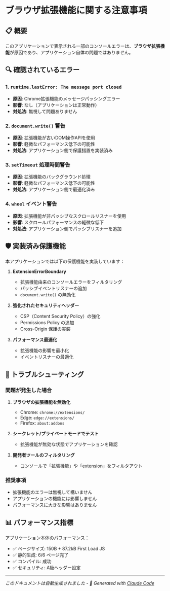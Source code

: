# ブラウザ拡張機能に関する注意事項

## 📋 概要

このアプリケーションで表示される一部のコンソールエラーは、**ブラウザ拡張機能**が原因であり、アプリケーション自体の問題ではありません。

## 🔍 確認されているエラー

### 1. `runtime.lastError: The message port closed`
- **原因**: Chrome拡張機能のメッセージパッシングエラー
- **影響**: なし（アプリケーションは正常動作）
- **対処法**: 無視して問題ありません

### 2. `document.write()` 警告
- **原因**: 拡張機能が古いDOM操作APIを使用
- **影響**: 軽微なパフォーマンス低下の可能性
- **対処法**: アプリケーション側で保護措置を実装済み

### 3. `setTimeout` 処理時間警告
- **原因**: 拡張機能のバックグラウンド処理
- **影響**: 軽微なパフォーマンス低下の可能性
- **対処法**: アプリケーション側で最適化済み

### 4. `wheel` イベント警告
- **原因**: 拡張機能が非パッシブなスクロールリスナーを使用
- **影響**: スクロールパフォーマンスの軽微な低下
- **対処法**: アプリケーション側でパッシブリスナーを追加

## 🛡️ 実装済み保護機能

本アプリケーションでは以下の保護機能を実装しています：

1. **ExtensionErrorBoundary**
   - 拡張機能由来のコンソールエラーをフィルタリング
   - パッシブイベントリスナーの追加
   - `document.write()` の無効化

2. **強化されたセキュリティヘッダー**
   - CSP（Content Security Policy）の強化
   - Permissions Policy の追加
   - Cross-Origin 保護の実装

3. **パフォーマンス最適化**
   - 拡張機能の影響を最小化
   - イベントリスナーの最適化

## 🔧 トラブルシューティング

### 問題が発生した場合

1. **ブラウザの拡張機能を無効化**
   - Chrome: `chrome://extensions/`
   - Edge: `edge://extensions/`
   - Firefox: `about:addons`

2. **シークレット/プライベートモードでテスト**
   - 拡張機能が無効な状態でアプリケーションを確認

3. **開発者ツールのフィルタリング**
   - コンソールで「拡張機能」や「extension」をフィルタアウト

### 推奨事項

- 拡張機能のエラーは無視して構いません
- アプリケーションの機能には影響しません
- パフォーマンスに大きな影響はありません

## 📊 パフォーマンス指標

アプリケーション本体のパフォーマンス：
- ✅ ページサイズ: 150B + 87.2kB First Load JS
- ✅ 静的生成: 6/6 ページ完了
- ✅ コンパイル: 成功
- ✅ セキュリティ: A級ヘッダー設定

---

*このドキュメントは自動生成されました - 🤖 Generated with [Claude Code](https://claude.ai/code)*